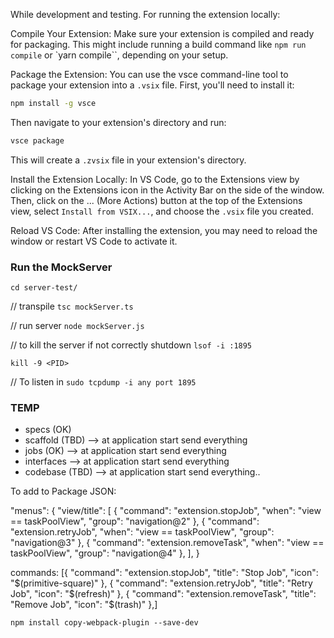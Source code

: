 While development and testing. For running the extension locally:

Compile Your Extension: Make sure your extension is compiled and ready for packaging. This might include running a build command like `npm run compile` or `yarn compile``, depending on your setup.

Package the Extension: You can use the vsce command-line tool to package your extension into a `.vsix` file. First, you'll need to install it:

```bash
npm install -g vsce
```

Then navigate to your extension's directory and run:
```bash
vsce package
```

This will create a `.zvsix` file in your extension's directory.

Install the Extension Locally: In VS Code, go to the Extensions view by clicking on the Extensions icon in the Activity Bar on the side of the window. Then, click on the ... (More Actions) button at the top of the Extensions view, select `Install from VSIX...`, and choose the `.vsix` file you created.

Reload VS Code: After installing the extension, you may need to reload the window or restart VS Code to activate it.

### Run the MockServer

`cd server-test/`

// transpile
`tsc mockServer.ts`

// run server
`node mockServer.js`

// to kill the server if not correctly shutdown
`lsof -i :1895`

`kill -9 <PID>`


// To listen in
`sudo tcpdump -i any port 1895`

### TEMP

- specs (OK)
- scaffold (TBD) --> at application start send everything
- jobs (OK) --> at application start send everything
- interfaces --> at application start send everything
- codebase (TBD) --> at application start send everything..

To add to Package JSON:

"menus": {
      "view/title": [
        {
          "command": "extension.stopJob",
          "when": "view == taskPoolView",
          "group": "navigation@2"
        },
        {
          "command": "extension.retryJob",
          "when": "view == taskPoolView",
          "group": "navigation@3"
        },
        {
          "command": "extension.removeTask",
          "when": "view == taskPoolView",
          "group": "navigation@4"
        },
      ],
    }



commands: [{
        "command": "extension.stopJob",
        "title": "Stop Job",
        "icon": "$(primitive-square)"
      },
      {
        "command": "extension.retryJob",
        "title": "Retry Job",
        "icon": "$(refresh)"
      },
      {
        "command": "extension.removeTask",
        "title": "Remove Job",
        "icon": "$(trash)"
      },]



`npm install copy-webpack-plugin --save-dev`
